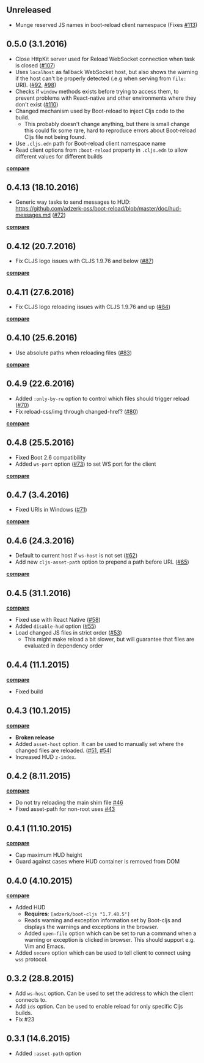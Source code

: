 ## Unreleased

- Munge reserved JS names in boot-reload client namespace (Fixes [#113](https://github.com/adzerk-oss/boot-reload/issues/113))

## 0.5.0 (3.1.2016)

- Close HttpKit server used for Reload WebSocket connection when task is closed ([#107](https://github.com/adzerk-oss/boot-reload/issues/107))
- Uses `localhost` as fallback WebSocket host, but also shows the warning if the
host can't be properly detected (.e.g when serving from `file:` URI). ([#92](https://github.com/adzerk-oss/boot-reload/issues/92), [#98](https://github.com/adzerk-oss/boot-reload/issues/98))
- Checks if `window` methods exists before trying to access them, to prevent problems with React-native and other
environments where they don't exist ([#110](https://github.com/adzerk-oss/boot-reload/pull/110))
- Changed mechanism used by Boot-reload to inject Cljs code to the build.
    - This probably doesn't change anything, but there is small change this
    could fix some rare, hard to reproduce errors about Boot-reload Cljs
    file not being found.
- Use `.cljs.edn` path for Boot-reload client namespace name
- Read client options from `:boot-reload` property in `.cljs.edn` to allow different values for different builds

**[compare](https://github.com/adzerk-oss/boot-reload/compare/0.4.13...0.5.0)**

## 0.4.13 (18.10.2016)

- Generic way tasks to send messages to HUD: https://github.com/adzerk-oss/boot-reload/blob/master/doc/hud-messages.md ([#72](https://github.com/adzerk-oss/boot-reload/issues/72))

**[compare](https://github.com/adzerk-oss/boot-reload/compare/0.4.12...0.4.13)**

## 0.4.12 (20.7.2016)

- Fix CLJS logo issues with CLJS 1.9.76 and below ([#87](https://github.com/adzerk-oss/boot-reload/issues/87))

**[compare](https://github.com/adzerk-oss/boot-reload/compare/0.4.11...0.4.12)**

## 0.4.11 (27.6.2016)

- Fix CLJS logo reloading issues with CLJS 1.9.76 and up ([#84](https://github.com/adzerk-oss/boot-reload/pull/84))

**[compare](https://github.com/adzerk-oss/boot-reload/compare/0.4.10...0.4.11)**

## 0.4.10 (25.6.2016)

- Use absolute paths when reloading files ([#83](https://github.com/adzerk-oss/boot-reload/pull/83))

**[compare](https://github.com/adzerk-oss/boot-reload/compare/0.4.9...0.4.10)**

## 0.4.9 (22.6.2016)

- Added `:only-by-re` option to control which files should trigger reload ([#70](https://github.com/adzerk-oss/boot-reload/pull/70))
- Fix reload-css/img through changed-href? ([#80](https://github.com/adzerk-oss/boot-reload/pull/80))

**[compare](https://github.com/adzerk-oss/boot-reload/compare/0.4.8...0.4.9)**

## 0.4.8 (25.5.2016)

- Fixed Boot 2.6 compatibility
- Added `ws-port` option ([#73](https://github.com/adzerk-oss/boot-reload/pull/73)) to set WS port for the client

**[compare](https://github.com/adzerk-oss/boot-reload/compare/0.4.7...0.4.8)**

## 0.4.7 (3.4.2016)

- Fixed URIs in Windows ([#71](https://github.com/adzerk-oss/boot-reload/pull/71))

**[compare](https://github.com/adzerk-oss/boot-reload/compare/0.4.6...0.4.7)**

## 0.4.6 (24.3.2016)

- Default to current host if `ws-host` is not set ([#62](https://github.com/adzerk-oss/boot-reload/pull/62))
- Add new `cljs-asset-path` option to prepend a path before URL ([#65](https://github.com/adzerk-oss/boot-reload/pull/65))

**[compare](https://github.com/adzerk-oss/boot-reload/compare/0.4.5...0.4.6)**

## 0.4.5 (31.1.2016)

**[compare](https://github.com/adzerk-oss/boot-reload/compare/0.4.4...0.4.5)**

- Fixed use with React Native ([#58](https://github.com/adzerk-oss/boot-reload/pull/58))
- Added `disable-hud` option ([#55](https://github.com/adzerk-oss/boot-reload/pull/55))
- Load changed JS files in strict order ([#53](https://github.com/adzerk-oss/boot-reload/pull/53))
    - This might make reload a bit slower, but will guarantee that files are evaluated in dependency order

## 0.4.4 (11.1.2015)

**[compare](https://github.com/adzerk-oss/boot-reload/compare/0.4.3...0.4.4)**

- Fixed build

## 0.4.3 (10.1.2015)

**[compare](https://github.com/adzerk-oss/boot-reload/compare/0.4.2...0.4.3)**

- **Broken release**
- Added `asset-host` option. It can be used to manually set where the changed files
are reloaded. ([#51](https://github.com/adzerk-oss/boot-reload/issues/51),
[#54](https://github.com/adzerk-oss/boot-reload/issues/54))
- Increased HUD `z-index`.

## 0.4.2 (8.11.2015)

**[compare](https://github.com/adzerk-oss/boot-reload/compare/0.4.1...0.4.2)**

- Do not try reloading the main shim file [#46](https://github.com/adzerk-oss/boot-reload/issues/46)
- Fixed asset-path for non-root uses [#43](https://github.com/adzerk-oss/boot-reload/issues/43)

## 0.4.1 (11.10.2015)

**[compare](https://github.com/adzerk-oss/boot-reload/compare/0.4.0...0.4.1)**

- Cap maximum HUD height
- Guard against cases where HUD container is removed from DOM

## 0.4.0 (4.10.2015)

**[compare](https://github.com/adzerk-oss/boot-reload/compare/0.3.2...0.4.0)**

- Added HUD
    - **Requires**: `[adzerk/boot-cljs "1.7.48.5"]`
    - Reads warning and exception information set by Boot-cljs and displays
    the warnings and exceptions in the browser.
    - Added `open-file` option which can be set to run a command when a warning
    or exception is clicked in browser. This should support e.g. Vim and Emacs.
- Added `secure` option which can be used to tell client to connect using
`wss` protocol.

## 0.3.2 (28.8.2015)

- Add `ws-host` option. Can be used to set the address to which the client connects to.
- Add `ids` option. Can be used to enable reload for only specific Cljs builds.
- Fix #23

## 0.3.1 (14.6.2015)

- Added `:asset-path` option
